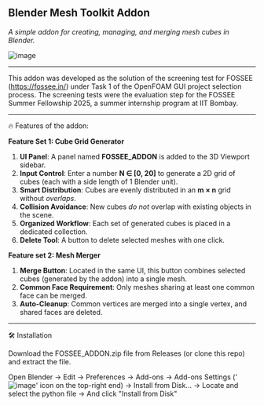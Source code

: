 ## Blender Mesh Toolkit Addon

_A simple addon for creating, managing, and merging mesh cubes in Blender._

![image](https://github.com/user-attachments/assets/412127f5-59cd-408b-afc8-1f5477afd44d)

---

This addon was developed as the solution of the screening test for FOSSEE (https://fossee.in/) under Task 1 of the OpenFOAM GUI project selection process. The screening tests were the evaluation step for the FOSSEE Summer Fellowship 2025, a summer internship program at IIT Bombay.

---

🔥 Features of the addon:

**Feature Set 1: Cube Grid Generator**
1. **UI Panel**: A panel named **FOSSEE_ADDON** is added to the 3D Viewport sidebar.
2. **Input Control**: Enter a number **N ∈ [0, 20]** to generate a 2D grid of cubes (each with a side length of 1 Blender unit).
3. **Smart Distribution**: Cubes are evenly distributed in an **m × n** grid without _overlaps_.
4. **Collision Avoidance**: New cubes _do not_ overlap with existing objects in the scene.
5. **Organized Workflow**: Each set of generated cubes is placed in a dedicated collection.
6. **Delete Tool**: A button to delete selected meshes with one click.

**Feature set 2: Mesh Merger**
1. **Merge Button**: Located in the same UI, this button combines selected cubes (generated by the addon) into a single mesh.
2. **Common Face Requirement**: Only meshes sharing at least one common face can be merged.
3. **Auto-Cleanup**: Common vertices are merged into a single vertex, and shared faces are deleted.

---
🛠️ Installation

Download the FOSSEE_ADDON.zip file from Releases (or clone this repo) and extract the file.

Open Blender → Edit → Preferences → Add-ons → Add-ons Settings ('![image](https://github.com/user-attachments/assets/6523f498-2dbb-4407-8661-4e2e3992edfc)' icon on the top-right end) → Install from Disk... → Locate and select the python file → And click "Install from Disk"

